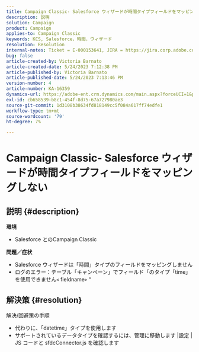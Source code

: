 ```yaml
---
title: Campaign Classic- Salesforce ウィザードが時間タイプフィールドをマッピングしない
description: 説明
solution: Campaign
product: Campaign
applies-to: Campaign Classic
keywords: KCS, Salesforce，時間，ウィザード
resolution: Resolution
internal-notes: Ticket = E-000153641, JIRA = https://jira.corp.adobe.com/browse/NEO-27340
bug: false
article-created-by: Victoria Barnato
article-created-date: 5/24/2023 7:12:38 PM
article-published-by: Victoria Barnato
article-published-date: 5/24/2023 7:13:46 PM
version-number: 4
article-number: KA-16359
dynamics-url: https://adobe-ent.crm.dynamics.com/main.aspx?forceUCI=1&pagetype=entityrecord&etn=knowledgearticle&id=a238fbef-66fa-ed11-8849-6045bd006b3d
exl-id: cb658539-b8c1-454f-8d75-67a727980ae3
source-git-commit: 1d3108b38634fd818149cc5f084a617ff74edfe1
workflow-type: tm+mt
source-wordcount: '79'
ht-degree: 7%

---
```


# Campaign Classic- Salesforce ウィザードが時間タイプフィールドをマッピングしない

## 説明 {#description}

<b>環境</b>
- Salesforce とのCampaign Classic

<b>問題／症状</b>
- Salesforce ウィザードは「時間」タイプのフィールドをマッピングしません
- ログのエラー：テーブル「キャンペーン」でフィールド「のタイプ「time」を使用できません`<` fieldname`>` “



## 解決策 {#resolution}

解決/回避策の手順
- 代わりに、「datetime」タイプを使用します
- サポートされているデータタイプを確認するには、管理に移動します |設定 | JS コードと sfdcConnector.js を確認します

